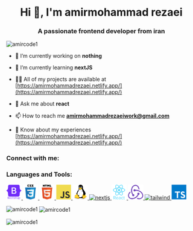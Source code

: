 <h1 align="center">Hi 👋, I'm amirmohammad rezaei</h1>
<h3 align="center">A passionate frontend developer from iran</h3>

<p align="left"> <img src="https://komarev.com/ghpvc/?username=amircode1&label=Profile%20views&color=0e75b6&style=flat" alt="amircode1" /> </p>

- 🔭 I’m currently working on **nothing**

- 🌱 I’m currently learning **nextJS**

- 👨‍💻 All of my projects are available at [https://amirmohammadrezaei.netlify.app/](https://amirmohammadrezaei.netlify.app/)

- 💬 Ask me about **react**

- 📫 How to reach me **amirmohammadrezaeiwork@gmail.com**

- 📄 Know about my experiences [https://amirmohammadrezaei.netlify.app/](https://amirmohammadrezaei.netlify.app/)

<h3 align="left">Connect with me:</h3>
<p align="left">
</p>

<h3 align="left">Languages and Tools:</h3>
<p align="left"> <a href="https://getbootstrap.com" target="_blank" rel="noreferrer"> <img src="https://raw.githubusercontent.com/devicons/devicon/master/icons/bootstrap/bootstrap-plain-wordmark.svg" alt="bootstrap" width="40" height="40"/> </a> <a href="https://www.w3schools.com/css/" target="_blank" rel="noreferrer"> <img src="https://raw.githubusercontent.com/devicons/devicon/master/icons/css3/css3-original-wordmark.svg" alt="css3" width="40" height="40"/> </a> <a href="https://www.w3.org/html/" target="_blank" rel="noreferrer"> <img src="https://raw.githubusercontent.com/devicons/devicon/master/icons/html5/html5-original-wordmark.svg" alt="html5" width="40" height="40"/> </a> <a href="https://developer.mozilla.org/en-US/docs/Web/JavaScript" target="_blank" rel="noreferrer"> <img src="https://raw.githubusercontent.com/devicons/devicon/master/icons/javascript/javascript-original.svg" alt="javascript" width="40" height="40"/> </a> <a href="https://www.linux.org/" target="_blank" rel="noreferrer"> <img src="https://raw.githubusercontent.com/devicons/devicon/master/icons/linux/linux-original.svg" alt="linux" width="40" height="40"/> </a> <a href="https://nextjs.org/" target="_blank" rel="noreferrer"> <img src="https://cdn.worldvectorlogo.com/logos/nextjs-2.svg" alt="nextjs" width="40" height="40"/> </a> <a href="https://reactjs.org/" target="_blank" rel="noreferrer"> <img src="https://raw.githubusercontent.com/devicons/devicon/master/icons/react/react-original-wordmark.svg" alt="react" width="40" height="40"/> </a> <a href="https://redux.js.org" target="_blank" rel="noreferrer"> <img src="https://raw.githubusercontent.com/devicons/devicon/master/icons/redux/redux-original.svg" alt="redux" width="40" height="40"/> </a> <a href="https://tailwindcss.com/" target="_blank" rel="noreferrer"> <img src="https://www.vectorlogo.zone/logos/tailwindcss/tailwindcss-icon.svg" alt="tailwind" width="40" height="40"/> </a> <a href="https://www.typescriptlang.org/" target="_blank" rel="noreferrer"> <img src="https://raw.githubusercontent.com/devicons/devicon/master/icons/typescript/typescript-original.svg" alt="typescript" width="40" height="40"/> </a> </p>

<p><img align="left" src="https://github-readme-stats.vercel.app/api/top-langs?username=amircode1&show_icons=true&locale=en&layout=compact" alt="amircode1" /></p>

<p>&nbsp;<img align="center" src="https://github-readme-stats.vercel.app/api?username=amircode1&show_icons=true&locale=en" alt="amircode1" /></p>

<p><img align="center" src="https://github-readme-streak-stats.herokuapp.com/?user=amircode1&" alt="amircode1" /></p>
